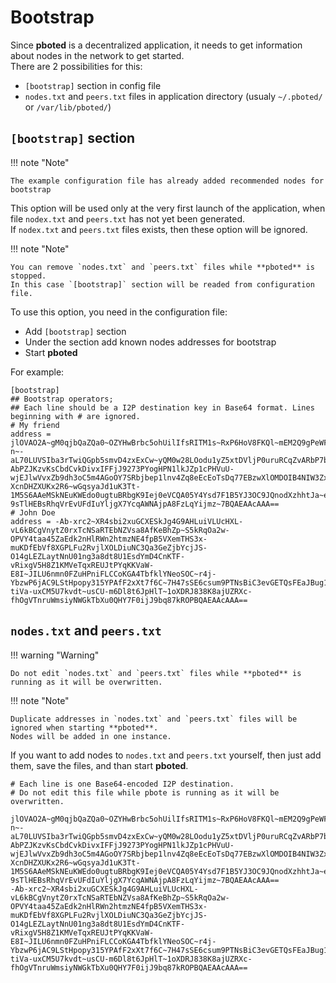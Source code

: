 # Bootstrap

Since **pboted** is a decentralized application, it needs to get information about nodes in the network to get started.    
There are 2 possibilities for this:

- `[bootstrap]` section in config file
- `nodes.txt` and `peers.txt` files in application directory (usualy `~/.pboted/` or `/var/lib/pboted/`)

## `[bootstrap]` section

!!! note "Note"

    The example configuration file has already added recommended nodes for bootstrap

This option will be used only at the very first launch of the application, when file `nodex.txt` and `peers.txt` has not yet been generated.    
If `nodex.txt` and `peers.txt` files exists, then these option will be ignored. 

!!! note "Note"

    You can remove `nodes.txt` and `peers.txt` files while **pboted** is stopped.
    In this case `[bootstrap]` section will be readed from configuration file.

To use this option, you need in the configuration file:

- Add `[bootstrap]` section
- Under the section add known nodes addresses for bootstrap
- Start **pboted**

For example:

```
[bootstrap]
## Bootstrap operators;
## Each line should be a I2P destination key in Base64 format. Lines beginning with # are ignored.
# My friend
address = jlOVAO2A~gM0qjbQaZQa0~OZYHwBrbc5ohUilIfsRITM1s~RxP6HoV8FKQl~mEM2Q9gPeWFW29xGP1qy-n~-aL70LUVSIba3rTwiQGpb5smvD4zxExCw~yQM0w28LOodu1yZ5xtDVljP0uruRCqZvARbP7bB8uJKJ7NPlmBsai9jIvrZFug-AbPZJKzvKsCbdCvkDivxIFFjJ9273PYogHPN1lkJZp1cPHVuU-wjEJlwVvxZb9dh3oC5m4AGoOY7SRbjbep1lnv4Zq8eEcEoTsDq77EBzwXlOMDOIB4NIW3ZxK8EJKEP-XcnDHZXUKx2R6~wGqsyaJd1uK3Tt-1M5S6AAeMSkNEuKWEdo0ugtuBRbgK9Iej0eVCQA05Y4Ysd7F1B5YJ3OC9JQnodXzhhtJa~ednw7yhOJoyvxWFDWKnA72zactlXksczn9rbxY3xHMtkezWw4lJmg1d-9sTlHEBsRhqVrEvUFdIuYljgX7YcqAWNAjpA8FzLqYijmz~7BQAEAAcAAA==
# John Doe
address = -Ab-xrc2~XR4sbi2xuGCXESkJg4G9AHLuiVLUcHXL-vL6kBCgVnytZ0rxTcNSaRTEbNZVsa8AfKeBhZp~S5kRqOa2w-OPVY4taa45ZaEdk2nHlRWn2htmzNE4fpB5VXemTHS3x-muKDfEbVf8XGPLFu2RvjlXOLDiuNC3Qa3GeZjbYcjJS-O14gLEZLaytNnU01ng3a8dt8U1EsdYmD4CnKTF-vRixgV5H8Z1KMVeTqxREUJtPYqKKVaW-E8I~JILU6nmn0FZuHPniFLCCoKGA4TbfklYNeoSOC~r4j-YbzwP6jAC9LStHpopy315YPAfF2xXt7f6C~7H47sSE6csum9PTNsBiC3evGETQsFEaJBug1TCcDWaDMcRiOOUuYkIPFdiVirSE91iBLCZX0bwVzS5xdCBQ1g-tiVa-uxCM5U7kvdt~usCU-m6Dl8t6JpHlT~1oXDRJ838K8ajUZRXc-fhOgVTnruWmsiyNWGkTbXu0QHY7F0ijJ9bq87kROPBQAEAAcAAA==

```

## `nodes.txt` and `peers.txt`

!!! warning "Warning"

    Do not edit `nodes.txt` and `peers.txt` files while **pboted** is running as it will be overwritten.

!!! note "Note"

    Duplicate addresses in `nodes.txt` and `peers.txt` files will be ignored when starting **pboted**.
    Nodes will be added in one instance.

If you want to add nodes to `nodes.txt` and `peers.txt` yourself, then just add them, save the files, and than start **pboted**.

```
# Each line is one Base64-encoded I2P destination.
# Do not edit this file while pbote is running as it will be overwritten.

jlOVAO2A~gM0qjbQaZQa0~OZYHwBrbc5ohUilIfsRITM1s~RxP6HoV8FKQl~mEM2Q9gPeWFW29xGP1qy-n~-aL70LUVSIba3rTwiQGpb5smvD4zxExCw~yQM0w28LOodu1yZ5xtDVljP0uruRCqZvARbP7bB8uJKJ7NPlmBsai9jIvrZFug-AbPZJKzvKsCbdCvkDivxIFFjJ9273PYogHPN1lkJZp1cPHVuU-wjEJlwVvxZb9dh3oC5m4AGoOY7SRbjbep1lnv4Zq8eEcEoTsDq77EBzwXlOMDOIB4NIW3ZxK8EJKEP-XcnDHZXUKx2R6~wGqsyaJd1uK3Tt-1M5S6AAeMSkNEuKWEdo0ugtuBRbgK9Iej0eVCQA05Y4Ysd7F1B5YJ3OC9JQnodXzhhtJa~ednw7yhOJoyvxWFDWKnA72zactlXksczn9rbxY3xHMtkezWw4lJmg1d-9sTlHEBsRhqVrEvUFdIuYljgX7YcqAWNAjpA8FzLqYijmz~7BQAEAAcAAA==
-Ab-xrc2~XR4sbi2xuGCXESkJg4G9AHLuiVLUcHXL-vL6kBCgVnytZ0rxTcNSaRTEbNZVsa8AfKeBhZp~S5kRqOa2w-OPVY4taa45ZaEdk2nHlRWn2htmzNE4fpB5VXemTHS3x-muKDfEbVf8XGPLFu2RvjlXOLDiuNC3Qa3GeZjbYcjJS-O14gLEZLaytNnU01ng3a8dt8U1EsdYmD4CnKTF-vRixgV5H8Z1KMVeTqxREUJtPYqKKVaW-E8I~JILU6nmn0FZuHPniFLCCoKGA4TbfklYNeoSOC~r4j-YbzwP6jAC9LStHpopy315YPAfF2xXt7f6C~7H47sSE6csum9PTNsBiC3evGETQsFEaJBug1TCcDWaDMcRiOOUuYkIPFdiVirSE91iBLCZX0bwVzS5xdCBQ1g-tiVa-uxCM5U7kvdt~usCU-m6Dl8t6JpHlT~1oXDRJ838K8ajUZRXc-fhOgVTnruWmsiyNWGkTbXu0QHY7F0ijJ9bq87kROPBQAEAAcAAA==

```
